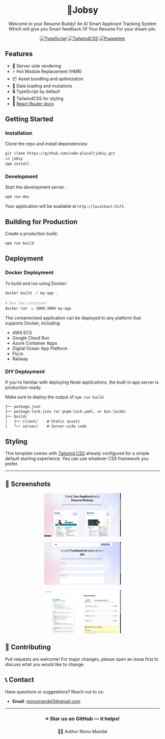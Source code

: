 <div align="center">

# 🤖Jobsy

Welcome to your Resume Buddy!
An AI Smart Applicant Tracking System Which will give you Smart feedback Of Your Resume For your dream job.

[![TypeScript](https://img.shields.io/badge/TypeScript-007ACC?style=for-the-badge&logo=typescript&logoColor=white)](https://www.typescriptlang.org/)
[![TailwindCSS](https://img.shields.io/badge/Tailwind_CSS-38B2AC?style=for-the-badge&logo=tailwind-css&logoColor=white)](https://tailwindcss.com/)
[![Puppeteer](https://img.shields.io/badge/Puppeteer-40B5A4?style=for-the-badge&logo=puppeteer&logoColor=white)](https://pptr.dev/)

</div>

## Features

- 🚀 Server-side rendering
- ⚡️ Hot Module Replacement (HMR)
- 📦 Asset bundling and optimization
- 🔄 Data loading and mutations
- 🔒 TypeScript by default
- 🎉 TailwindCSS for styling
- 📖 [React Router docs](https://reactrouter.com/)

## Getting Started

### Installation

Clone the repo and install dependencies:

```bash
git clone https://github.com/code-place7/jobsy.git
cd jobsy
npm install
```

### Development

Start the development server :

```bash
npm run dev
```

Your application will be available at `http://localhost:5173`.

## Building for Production

Create a production build:

```bash
npm run build
```

## Deployment

### Docker Deployment

To build and run using Docker:

```bash
docker build -t my-app .

# Run the container
docker run -p 3000:3000 my-app
```

The containerized application can be deployed to any platform that supports Docker, including:

- AWS ECS
- Google Cloud Run
- Azure Container Apps
- Digital Ocean App Platform
- Fly.io
- Railway

### DIY Deployment

If you're familiar with deploying Node applications, the built-in app server is production-ready.

Make sure to deploy the output of `npm run build`

```
├── package.json
├── package-lock.json (or pnpm-lock.yaml, or bun.lockb)
├── build/
│   ├── client/    # Static assets
│   └── server/    # Server-side code
```

## Styling

This template comes with [Tailwind CSS](https://tailwindcss.com/) already configured for a simple default starting experience. You can use whatever CSS framework you prefer.

---

## 📸 Screenshots

<div align="center">
  <p>
    <img src="/public/images/home.png" alt="Home Page" width="250">
    
  </p>
  <p>
    <img src="/public/images/upload.png" alt="Product Details" width="250">
    
  </p>
  <p>
    <img src="/public/images/summary.png" alt="Product Details" width="250">
    
  </p>
</div>

## 🤝 Contributing

Pull requests are welcome!
For major changes, please open an issue first to discuss what you would like to change.

## 📞 Contact

Have questions or suggestions? Reach out to us:

- **Email**: monumandel3@gmail.com

---

<div align="center">
  
### ⭐ Star us on GitHub — it helps!
<p align="center">
 👨‍💻 Author
Monu Mandal 
</p>

</div>

